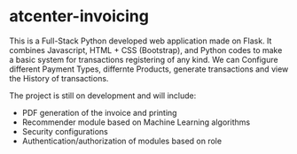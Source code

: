# atcenter-invoicing

This is a Full-Stack Python developed web application made on Flask. It combines Javascript, HTML + CSS (Bootstrap), and Python codes to make a basic system for transactions registering of any kind.
We can Configure different Payment Types, differnte Products, generate transactions and view the History of transactions.

The project is still on development and will include:
- PDF generation of the invoice and printing
- Recommender module based on Machine Learning algorithms
- Security configurations
- Authentication/authorization of modules based on role
